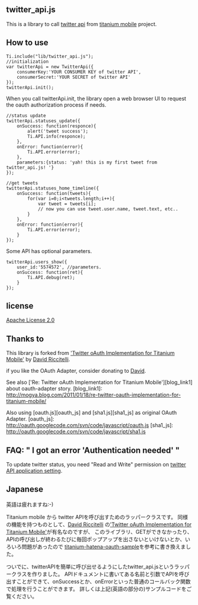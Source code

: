 twitter\_api.js
------------

This is a library to call [twitter api][twitterapi] from [titanium mobile][tm] project.

  [twitterapi]: http://dev.twitter.com/doc
  [tm]: http://www.appcelerator.com/products/titanium-mobile-application-development/

How to use
------------

	Ti.include("lib/twitter_api.js");
	//initialization
	var twitterApi = new TwitterApi({
		consumerKey:'YOUR CONSUMER KEY of twitter API',
		consumerSecret:'YOUR SECRET of twitter API'
	});
	twitterApi.init(); 

When you call twitterApi.init, the library open a web browser UI to request the oauth authorization process if needs.

	//status update
	twitterApi.statuses_update({
		onSuccess: function(responce){
			alert('tweet success');
			Ti.API.info(responce);
		},
		onError: function(error){
			Ti.API.error(error);
		},
		parameters:{status: 'yah! this is my first tweet from twitter_api.js! '}
	});

	//get tweets
	twitterApi.statuses_home_timeline({
		onSuccess: function(tweets){
			for(var i=0;i<tweets.length;i++){
				var tweet = tweets[i];
				// now you can use tweet.user.name, tweet.text, etc..
			}
		},
		onError: function(error){
			Ti.API.error(error);
		}
	});

Some API has optional parameters.

	twitterApi.users_show({
		user_id:'5574572', //parameters.
		onSuccess: function(ret){
			Ti.API.debug(ret);
		}
	});

license
------------

  [Apache License 2.0][al2]

  [al2]:http://www.apache.org/licenses/LICENSE-2.0

Thanks to
------------

 This library is forked from ['Twitter oAuth Implementation for Titanium Mobile'][oauth_link] by [David Riccitelli][david].

  [oauth_link]: http://developer.appcelerator.com/blog/2010/07/twitter-oauth-implementation-for-titanium-mobile.html
  [david]: http://ziodave.tumblr.com/

if you like the OAuth Adapter, consider donating to [David][donation].

  [donation]:https://www.paypal.com/cgi-bin/webscr?cmd=_donations&business=T5HUU4J5EQTJU&lc=IT&item_name=OAuth%20Adapter&currency_code=USD&bn=PP%2dDonationsBF%3abtn_donate_LG%2egif%3aNonHosted

 See also ['Re: Twitter oAuth Implementation for Titanium Mobile'][blog_link1] about oauth-adapter story.
  [blog_link1]: http://mogya.blog.com/2011/01/18/re-twitter-oauth-implementation-for-titanium-mobile/

 Also using [oauth.js][oauth_js] and [sha1.js][sha1_js] as original OAuth Adapter.
  [oauth_js]: http://oauth.googlecode.com/svn/code/javascript/oauth.js
  [sha1_js]: http://oauth.googlecode.com/svn/code/javascript/sha1.js

FAQ: " I got an error 'Authentication needed' "
------------

 To update twitter status, you need "Read and Write" permission on [twitter API application setting][dev_twitter_com].

 [dev_twitter_com]: https://dev.twitter.com/apps/

Japanese
------------

 英語は疲れますね:-)

 Titanium mobile から twitter APIを呼び出すためのラッパークラスです。
同様の機能を持つものとして、[David Riccitelli][david] の['Twitter oAuth Implementation for Titanium Mobile'][oauth_link]が有名なのですが、
このライブラリ、GETができなかったり、APIの呼び出しが終わるたびに毎回ポップアップを出さないといけないとか、いろいろ問題があったので
[titanium-hatena-oauth-sample][titanium-hatena-oauth-sample]を参考に書き換えました。

  [oauth_link]: http://developer.appcelerator.com/blog/2010/07/twitter-oauth-implementation-for-titanium-mobile.html
  [david]: http://ziodave.tumblr.com/
  [titanium-hatena-oauth-sample]: https://github.com/hatena/titanium-hatena-oauth-sample

ついでに、twitterAPIを簡単に呼び出せるようにしたtwitter\_api.jsというラッパークラスを作りました。
APIドキュメントに書いてある名前と引数でAPIを呼び出すことができて、onSuccessとか、onErrorといった普通のコールバック関数で処理を行うことができます。
詳しくは上記(英語の部分の)サンプルコードをご覧ください。
